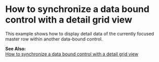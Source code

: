 # How to synchronize a data bound control with a detail grid view


<p>This example shows how to display detail data of the currently focused master row within another data-bound control.</p><p><strong>See Also:</strong><br />
<a href="https://www.devexpress.com/Support/Center/p/A2964">How to synchronize a data bound control with a detail grid view </a></p>

<br/>


